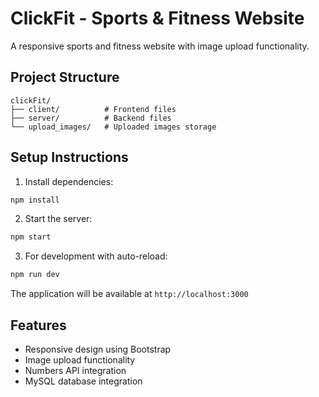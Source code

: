 # ClickFit - Sports & Fitness Website

A responsive sports and fitness website with image upload functionality.

## Project Structure
```
clickFit/
├── client/          # Frontend files
├── server/          # Backend files
└── upload_images/   # Uploaded images storage
```

## Setup Instructions

1. Install dependencies:
```bash
npm install
```

2. Start the server:
```bash
npm start
```

3. For development with auto-reload:
```bash
npm run dev
```

The application will be available at `http://localhost:3000`

## Features
- Responsive design using Bootstrap
- Image upload functionality
- Numbers API integration
- MySQL database integration 